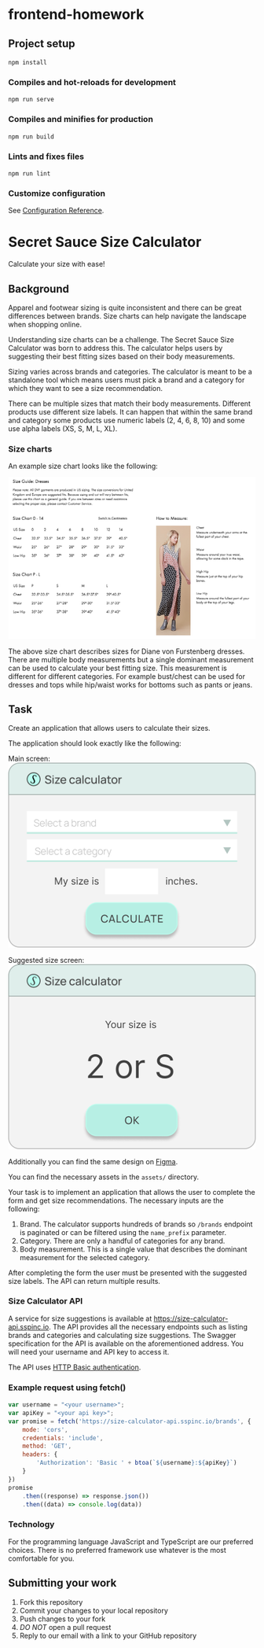 # frontend-homework

## Project setup
```
npm install
```

### Compiles and hot-reloads for development
```
npm run serve
```

### Compiles and minifies for production
```
npm run build
```

### Lints and fixes files
```
npm run lint
```

### Customize configuration
See [Configuration Reference](https://cli.vuejs.org/config/).

# Secret Sauce Size Calculator

Calculate your size with ease!

## Background

Apparel and footwear sizing is quite inconsistent and there can be great
differences between brands. Size charts can help navigate the landscape when
shopping online.

Understanding size charts can be a challenge. The Secret Sauce Size Calculator
was born to address this. The calculator helps users by suggesting their best
fitting sizes based on their body measurements.

Sizing varies across brands and categories. The calculator is meant to be a
standalone tool which means users must pick a brand and a category for which
they want to see a size recommendation.

There can be multiple sizes that match their body measurements. Different
products use different size labels. It can happen that within the same
brand and category some products use numeric labels (2, 4, 6, 8, 10) and
some use alpha labels (XS, S, M, L, XL).

### Size charts

An example size chart looks like the following:

![DVF size chart](src/assets/images/dvf-dresses.png)

The above size chart describes sizes for Diane von Furstenberg dresses.
There are multiple body measurements but a single dominant measurement can
be used to calculate your best fitting size. This measurement is different for
different categories. For example bust/chest can be used for dresses and tops
while hip/waist works for bottoms such as pants or jeans.

## Task

Create an application that allows users to calculate their sizes.

The application should look exactly like the following:

Main screen: ![main screen](src/assets/images/screenshot.jpg)

Suggested size screen: ![finish screen](src/assets/images/screenshot2.jpg)

Additionally you can find the same design on
[Figma](https://www.figma.com/file/0mvO5viOpngFpdnCKs569l/homework-design).

You can find the necessary assets in the `assets/` directory.

Your task is to implement an application that allows the user to complete the
form and get size recommendations. The necessary inputs are the following:

1. Brand. The calculator supports hundreds of brands so `/brands` endpoint is
   paginated or can be filtered using the `name_prefix` parameter.
2. Category. There are only a handful of categories for any brand.
3. Body measurement. This is a single value that describes the dominant
   measurement for the selected category.

After completing the form the user must be presented with the suggested size
labels. The API can return multiple results.

### Size Calculator API

A service for size suggestions is available at
https://size-calculator-api.sspinc.io. The API provides all the necessary
endpoints such as listing brands and categories and calculating size
suggestions. The Swagger specification for the API is available on the
aforementioned address. You will need your username and API key to access it.

The API uses [HTTP Basic authentication][basic-auth].

### Example request using fetch()

```js
var username = "<your username>";
var apiKey = "<your api key>";
var promise = fetch('https://size-calculator-api.sspinc.io/brands', {
    mode: 'cors',
    credentials: 'include',
    method: 'GET',
    headers: {
        'Authorization': 'Basic ' + btoa(`${username}:${apiKey}`)
    }
})
promise
    .then((response) => response.json())
    .then((data) => console.log(data))
```

### Technology

For the programming language JavaScript and TypeScript are our preferred
choices. There is no preferred framework use whatever is the most comfortable
for you.

## Submitting your work

1. Fork this repository
2. Commit your changes to your local repository
3. Push changes to your fork
4. *DO NOT* open a pull request
5. Reply to our email with a link to your GitHub repository

[basic-auth]: https://developer.mozilla.org/en-US/docs/Web/HTTP/Authentication